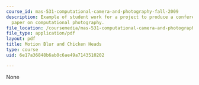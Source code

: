 ```yaml
---
course_id: mas-531-computational-camera-and-photography-fall-2009
description: Example of student work for a project to produce a conference quality
  paper on computational photography.
file_location: /coursemedia/mas-531-computational-camera-and-photography-fall-2009/6e17a36848b6ab0c6ae49a7143510202_MITMAS_531F09_proj3_slides.pdf
file_type: application/pdf
layout: pdf
title: Motion Blur and Chicken Heads
type: course
uid: 6e17a36848b6ab0c6ae49a7143510202

---
```

None